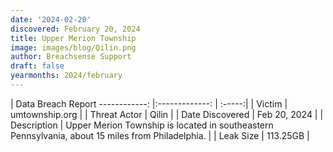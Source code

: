 ```yaml
---
date: '2024-02-20'
discovered: February 20, 2024
title: Upper Merion Township
image: images/blog/Qilin.png
author: Breachsense Support
draft: false
yearmonths: 2024/february
---
```



| Data Breach Report
------------:     |:-------------:    | :-----:|
| Victim      | umtownship.org      | 
| Threat Actor      | Qilin      | 
| Date Discovered      | Feb 20, 2024      | 
| Description      | Upper Merion Township is located in southeastern Pennsylvania, about 15 miles from Philadelphia.      | 
| Leak Size      | 113.25GB      | 

